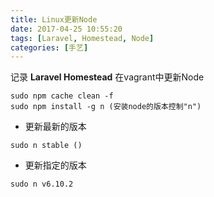 ```yaml
---
title: Linux更新Node
date: 2017-04-25 10:55:20
tags: [Laravel, Homestead, Node]
categories: [手艺]
---
```

记录 **Laravel Homestead** 在vagrant中更新Node
<!--more-->

```
sudo npm cache clean -f
sudo npm install -g n (安装node的版本控制"n")
```
- 更新最新的版本
```
sudo n stable ()
```

- 更新指定的版本
```
sudo n v6.10.2
```